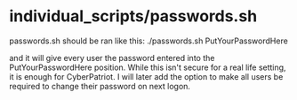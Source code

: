 # individual_scripts/passwords.sh

passwords.sh should be ran like this: ./passwords.sh PutYourPasswordHere

and it will give every user the password entered into the PutYourPasswordHere position. While this isn't secure for a real life setting, it is enough for CyberPatriot. I will later add the option to make all users be required to change their password on next logon.
